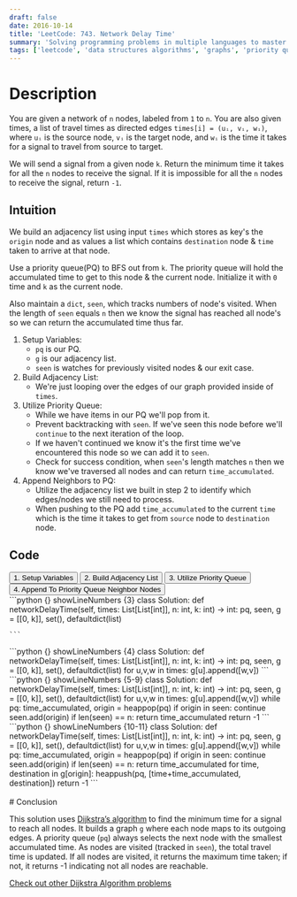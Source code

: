 ```yaml
---
draft: false
date: 2016-10-14
title: 'LeetCode: 743. Network Delay Time'
summary: 'Solving programming problems in multiple languages to master syntax, data structures, and algorithms.'
tags: ['leetcode', 'data structures algorithms', 'graphs', 'priority queue', 'python']
---
```


# Description

You are given a network of `n` nodes, labeled from `1` to `n`. You are also given times, a list of travel times as directed edges `times[i] = (uᵢ, vᵢ, wᵢ)`, where `uᵢ` is the source node, `vᵢ` is the target node, and `wᵢ` is the time it takes for a signal to travel from source to target.

We will send a signal from a given node `k`. Return the minimum time it takes for all the `n` nodes to receive the signal. If it is impossible for all the `n` nodes to receive the signal, return `-1`.

## Intuition

We build an adjacency list using input `times` which stores as key's the `origin` node and as values a list which contains `destination` node & `time` taken to arrive at that node.

Use a priority queue(PQ) to BFS out from `k`. The priority queue will hold the accumulated time to get to this node & the current node. Initialize it with `0` time and `k` as the current node.

Also maintain a `dict`, `seen`, which tracks numbers of node's visited. When the length of `seen` equals `n` then we know the signal has reached all node's so we can return the accumulated time thus far.

1. Setup Variables:
   - `pq` is our PQ.
   - `g` is our adjacency list.
   - `seen` is watches for previously visited nodes & our exit case.
2. Build Adjacency List:
   - We're just looping over the edges of our graph provided inside of `times`.
3. Utilize Priority Queue:
   - While we have items in our PQ we'll pop from it.
   - Prevent backtracking with `seen`. If we've seen this node before we'll `continue` to the next iteration of the loop.
   - If we haven't continued we know it's the first time we've encountered this node so we can add it to `seen`.
   - Check for success condition, when `seen`'s length matches `n` then we know we've traversed all nodes and can return `time_accumulated`.
4. Append Neighbors to PQ:
   - Utilize the adjacency list we built in step 2 to identify which edges/nodes we still need to process.
   - When pushing to the PQ add `time_accumulated` to the current `time` which is the time it takes to get from `source` node to `destination` node.

## Code

<div className="tab-group">
  <div className="tab">
    <button id="1" className="tablinks">1. Setup Variables</button>
    <button id="2" className="tablinks">2. Build Adjacency List</button>
    <button id="3" className="tablinks">3. Utilize Priority Queue</button>
    <button id="4" className="tablinks">4. Append To Priority Queue Neighbor Nodes</button>
  </div>

  <div id="1" className="tabcontent">
    ```python {} showLineNumbers {3}
    class Solution:
      def networkDelayTime(self, times: List[List[int]], n: int, k: int) -> int:
        pq, seen, g = [[0, k]], set(), defaultdict(list)
        
    ```
  </div>
  <div id="2" className="tabcontent">
    ```python {} showLineNumbers {4}
    class Solution:
      def networkDelayTime(self, times: List[List[int]], n: int, k: int) -> int:
        pq, seen, g = [[0, k]], set(), defaultdict(list)
        for u,v,w in times: g[u].append([w,v])
    ```
  </div>
  <div id="3" className="tabcontent">
    ```python {} showLineNumbers {5-9}
    class Solution:
      def networkDelayTime(self, times: List[List[int]], n: int, k: int) -> int:
        pq, seen, g = [[0, k]], set(), defaultdict(list)
        for u,v,w in times: g[u].append([w,v])
        while pq:
          time_accumulated, origin = heappop(pq)
          if origin in seen: continue
          seen.add(origin)
          if len(seen) == n: return time_accumulated
        return -1
    ```
  </div>
  <div id="4" className="tabcontent">
    ```python {} showLineNumbers {10-11}
    class Solution:
      def networkDelayTime(self, times: List[List[int]], n: int, k: int) -> int:
        pq, seen, g = [[0, k]], set(), defaultdict(list)
        for u,v,w in times: g[u].append([w,v])
        while pq:
          time_accumulated, origin = heappop(pq)
          if origin in seen: continue
          seen.add(origin)
          if len(seen) == n: return time_accumulated
          for time, destination in g[origin]:
            heappush(pq, [time+time_accumulated, destination])
        return -1
    ```
  </div>
</div>

<br/>
# Conclusion

This solution uses [Dijkstra’s algorithm](https://en.wikipedia.org/wiki/Dijkstra%27s_algorithm) to find the minimum time for a signal to reach all nodes.
It builds a graph `g` where each node maps to its outgoing edges.
A priority queue (`pq`) always selects the next node with the smallest accumulated time.
As nodes are visited (tracked in `seen`), the total travel time is updated.
If all nodes are visited, it returns the maximum time taken; if not, it returns -1 indicating not all nodes are reachable.

[Check out other Dijkstra Algorithm problems](/blog/data-structures-algorithms/algorithms/dijkstras)
